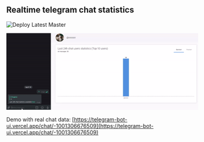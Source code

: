 ## Realtime telegram chat statistics 

![Deploy Latest Master](https://github.com/EugeneDraitsev/telegram-bot-ui/workflows/Deploy%20Latest%20Master/badge.svg)

![demo.gif](.github/demo.gif)

Demo with real chat data: [https://telegram-bot-ui.vercel.app/chat/-1001306676509](https://telegram-bot-ui.vercel.app/chat/-1001306676509)
